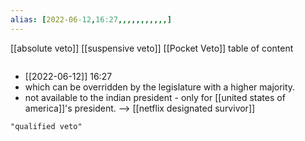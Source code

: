 ```yaml
---
alias: [2022-06-12,16:27,,,,,,,,,,,]
---
```

[[absolute veto]] [[suspensive veto]] [[Pocket Veto]]
table of content
```toc
```

- [[2022-06-12]] 16:27
- which can be overridden by the legislature with a higher majority.
- not available to the indian president - only for [[united states of america]]'s president. --> [[netflix designated survivor]]
```query
"qualified veto"
```